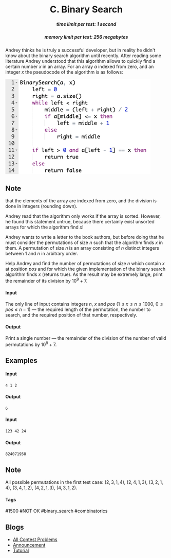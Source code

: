 <h1 style='text-align: center;'> C. Binary Search</h1>

<h5 style='text-align: center;'>time limit per test: 1 second</h5>
<h5 style='text-align: center;'>memory limit per test: 256 megabytes</h5>

Andrey thinks he is truly a successful developer, but in reality he didn't know about the binary search algorithm until recently. After reading some literature Andrey understood that this algorithm allows to quickly find a certain number $x$ in an array. For an array $a$ indexed from zero, and an integer $x$ the pseudocode of the algorithm is as follows:

 ![](images/3764416c1f68d285741d1417ea47dc5bbce173e2.png) 
## Note

 that the elements of the array are indexed from zero, and the division is done in integers (rounding down).

Andrey read that the algorithm only works if the array is sorted. However, he found this statement untrue, because there certainly exist unsorted arrays for which the algorithm find $x$!

Andrey wants to write a letter to the book authors, but before doing that he must consider the permutations of size $n$ such that the algorithm finds $x$ in them. A permutation of size $n$ is an array consisting of $n$ distinct integers between $1$ and $n$ in arbitrary order.

Help Andrey and find the number of permutations of size $n$ which contain $x$ at position $pos$ and for which the given implementation of the binary search algorithm finds $x$ (returns true). As the result may be extremely large, print the remainder of its division by $10^9+7$.

#### Input

The only line of input contains integers $n$, $x$ and $pos$ ($1 \le x \le n \le 1000$, $0 \le pos \le n - 1$) — the required length of the permutation, the number to search, and the required position of that number, respectively.

#### Output

Print a single number — the remainder of the division of the number of valid permutations by $10^9+7$.

## Examples

#### Input


```text
4 1 2
```
#### Output


```text
6
```
#### Input


```text
123 42 24
```
#### Output


```text
824071958
```
## Note

All possible permutations in the first test case: $(2, 3, 1, 4)$, $(2, 4, 1, 3)$, $(3, 2, 1, 4)$, $(3, 4, 1, 2)$, $(4, 2, 1, 3)$, $(4, 3, 1, 2)$.



#### Tags 

#1500 #NOT OK #binary_search #combinatorics 

## Blogs
- [All Contest Problems](../Codeforces_Round_678_(Div._2).md)
- [Announcement](../blogs/Announcement.md)
- [Tutorial](../blogs/Tutorial.md)
